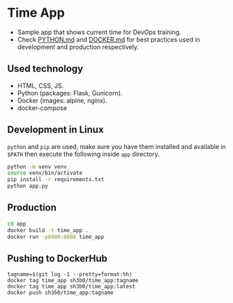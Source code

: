 # Time App

- Sample app that shows current time for DevOps training.
- Check [PYTHON.md](./PYTHON.md) and [DOCKER.md](./DOCKER.md) for best practices used in development and production respectively. 

## Used technology

- HTML, CSS, JS.
- Python (packages: Flask, Gunicorn).
- Docker (images: alpine, nginx).
- docker-compose

## Development in Linux

`python` and `pip` are used, make sure you have them installed and available in `$PATH` then execute the following inside `app` directory.

```bash
python -m venv venv
source venv/bin/activate
pip install -r requirements.txt
python app.py
```

## Production

```bash
cd app
docker build -t time_app .
docker run -p8080:8080 time_app
```

## Pushing to DockerHub

```
tagname=$(git log -1 --pretty=format:%h)
docker tag time_app sh3b0/time_app:tagname
docker tag time_app sh3b0/time_app:latest
docker push sh3b0/time_app:tagname
```

